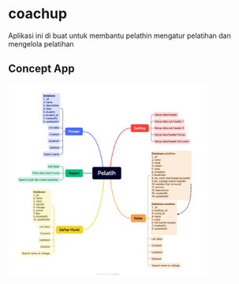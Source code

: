 # coachup

Aplikasi ini di buat untuk membantu pelathin mengatur pelatihan dan mengelola pelatihan

## Concept App

<img src="Coachup.png" width="80%" alt="Coachup image">
